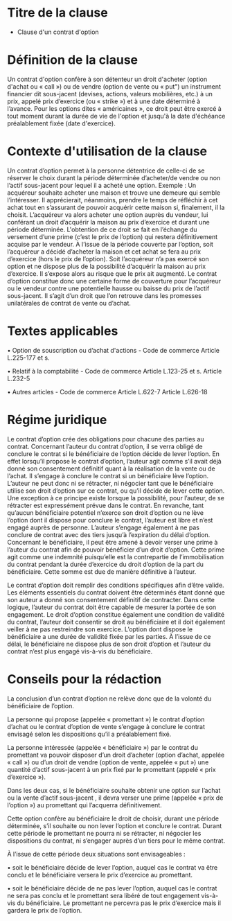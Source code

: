 Titre de la clause
=========

- Clause d'un contrat d'option


# Définition de la clause 

Un contrat d'option confère à son détenteur un droit d'acheter (option d'achat ou « call ») ou de vendre 
(option de vente ou « put") un instrument financier dit sous-jacent (devises, actions, valeurs mobilières, etc.) à un prix, 
appelé prix d’exercice (ou « strike ») et à une date déterminé à l’avance. Pour les options dites « américaines », 
ce droit peut être exercé à tout moment durant la durée de vie de l'option et jusqu'à la date d'échéance préalablement fixée 
(date d'exercice).

# Contexte d'utilisation de la clause 

Un contrat d’option permet à la personne détentrice de celle-ci de se réserver le choix durant la période déterminée
d’acheter/de vendre ou non l’actif sous-jacent pour lequel il a acheté une option.
Exemple : Un acquéreur souhaite acheter une maison et trouve une demeure qui semble l’intéresser. Il apprécierait, néanmoins,
prendre le temps de réfléchir à cet achat tout en s’assurant de pouvoir acquérir cette maison si, finalement, il la choisit.
L’acquéreur va alors acheter une option auprès du vendeur, lui conférant un droit d’acquérir la maison au prix d’exercice et
durant une période déterminée. L'obtention de ce droit se fait en l’échange du versement d’une prime (c’est le prix de l’option)
qui restera définitivement acquise par le vendeur. 
À l’issue de la période couverte par l’option, soit l’acquéreur a décidé d’acheter la maison et cet achat se fera au prix
d’exercice (hors le prix de l’option). Soit l’acquéreur n’a pas exercé son option et ne dispose plus de la possibilité
d’acquérir la maison au prix d’exercice. Il s’expose alors au risque que le prix ait augmenté.
Le contrat d’option constitue donc une certaine forme de couverture pour l’acquéreur ou le vendeur contre une potentielle hausse
ou baisse du prix de l’actif sous-jacent. Il s’agit d’un droit que l’on retrouve dans les promesses unilatérales de contrat de
vente ou d’achat.


# Textes applicables 

•	Option de souscription ou d’achat d'actions - Code de commerce
Article L.225-177 et s.

•	Relatif à la comptabilité - Code de commerce 
Article L.123-25 et s.
Article L.232-5

•	Autres articles - Code de commerce
Article L.622-7
Article L.626-18

# Régime juridique

Le contrat d’option crée des obligations pour chacune des parties au contrat.
Concernant l’auteur du contrat d’option, il se verra obligé de conclure le contrat si le bénéficiaire de l’option décide de
lever l’option. En effet lorsqu’il propose le contrat d’option, l’auteur agit comme s’il avait déjà donné son consentement
définitif quant à la réalisation de la vente ou de l’achat. Il s’engage à conclure le contrat si un bénéficiaire lève l’option.
L’auteur ne peut donc ni se rétracter, ni négocier tant que le bénéficiaire utilise son droit d’option sur ce contrat, ou qu’il 
décide de lever cette option. Une exception à ce principe existe lorsque la possibilité, pour l’auteur, de se rétracter est 
expressément prévue dans le contrat. En revanche, tant qu’aucun bénéficiaire potentiel n’exerce son droit d’option ou ne lève 
l’option dont il dispose pour conclure le contrat, l’auteur est libre et n’est engagé auprès de personne. L’auteur s’engage 
également à ne pas conclure de contrat avec des tiers jusqu’à l’expiration du délai d’option.
Concernant le bénéficiaire, il peut être amené à devoir verser une prime à l’auteur du contrat afin de pouvoir bénéficier d’un 
droit d’option. Cette prime agit comme une indemnité puisqu’elle est la contrepartie de l’immobilisation du contrat pendant la 
durée d’exercice du droit d’option de la part du bénéficiaire. Cette somme est due de manière définitive à l’auteur.

Le contrat d’option doit remplir des conditions spécifiques afin d’être valide. Les éléments essentiels du contrat doivent être 
déterminés étant donné que son auteur a donné son consentement définitif de contracter. Dans cette logique, l’auteur du contrat 
doit être capable de mesurer la portée de son engagement.
Le droit d’option constitue également une condition de validité du contrat, l’auteur doit consentir se droit au bénéficiaire et 
il doit également veiller à ne pas restreindre son exercice.
L’option dont dispose le bénéficiaire a une durée de validité fixée par les parties. À l’issue de ce délai, le bénéficiaire ne 
dispose plus de son droit d’option et l’auteur du contrat n’est plus engagé vis-à-vis du bénéficiaire.

# Conseils pour la rédaction 

La conclusion d’un contrat d’option ne relève donc que de la volonté du bénéficiaire de l’option.

La personne qui propose (appelée « promettant ») le contrat d’option d’achat ou le contrat d’option de vente s’engage à conclure
le contrat envisagé selon les dispositions qu’il a préalablement fixé.

La personne intéressée (appelée « bénéficiaire ») par le contrat du promettant va pouvoir disposer d’un droit d’acheter (option 
d’achat, appelée « call ») ou d’un droit de vendre (option de vente, appelée « put ») une quantité d’actif sous-jacent à un prix 
fixé par le promettant (appelé « prix d’exercice »).

Dans les deux cas, si le bénéficiaire souhaite obtenir une option sur l’achat ou la vente d’actif sous-jacent , il devra verser 
une prime (appelée « prix de l’option ») au promettant qui l’acquerra définitivement.

Cette option confère au bénéficiaire le droit de choisir, durant une période déterminée, s’il souhaite ou non lever l’option et 
conclure le contrat. Durant cette période le promettant ne pourra ni se rétracter, ni négocier les dispositions du contrat, ni 
s’engager auprès d’un tiers pour le même contrat.

À l’issue de cette période deux situations sont envisageables :

•	soit le bénéficiaire décide de lever l’option, auquel cas le contrat va être conclu et le bénéficiaire versera le prix 
d’exercice au promettant.

•	soit le bénéficiaire décide de ne pas lever l’option, auquel cas le contrat ne sera pas conclu et le promettant sera libéré de 
tout engagement vis-à-vis du bénéficiaire. Le promettant ne percevra pas le prix d’exercice mais il gardera le prix de l’option.
